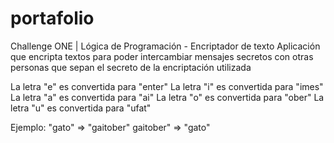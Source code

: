 # portafolio
Challenge ONE | Lógica de Programación - Encriptador de texto
Aplicación que encripta textos para poder intercambiar mensajes secretos con otras personas que sepan el secreto de la encriptación utilizada

La letra "e" es convertida para "enter"
La letra "i" es convertida para "imes"
La letra "a" es convertida para "ai"
La letra "o" es convertida para "ober"
La letra "u" es convertida para "ufat"

Ejemplo: 
  "gato" => "gaitober"
   gaitober" => "gato"
